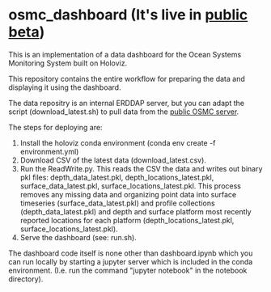 # osmc_dashboard (It's live in [public beta](https://ferret.pmel.noaa.gov/osmc/dashboard))
This is an implementation of a data dashboard for the Ocean Systems Monitoring System built on Holoviz.

This repository contains the entire workflow for preparing the data and displaying it using the dashboard.

The data repositry is an internal ERDDAP server, but you can adapt the script (download_latest.sh) to pull data from the [public OSMC server](http://osmc.noaa.gov/erddap/tabledap/OSMC_30day.html).

The steps for deploying are:

1. Install the holoviz conda environment (conda env create -f environment.yml)
1. Download CSV of the latest data (download_latest.csv).
1. Run the ReadWrite.py. This reads the CSV the data and writes out binary pkl files: depth_data_latest.pkl, depth_locations_latest.pkl,  surface_data_latest.pkl, surface_locations_latest.pkl.  This process removes any missing data and organizing point data into surface timeseries (surface_data_latest.pkl) and profile collections (depth_data_latest.pkl) and depth and surface platform most recently reported locations for each platform (depth_locations_latest.pkl, surface_locations_latest.pkl).
1. Serve the dashboard (see: run.sh).

The dashboard code itself is none other than dashboard.ipynb which you can run locally by starting a jupyter server which is included in the conda environment. (I.e. run the command "jupyter notebook" in the notebook directory).
